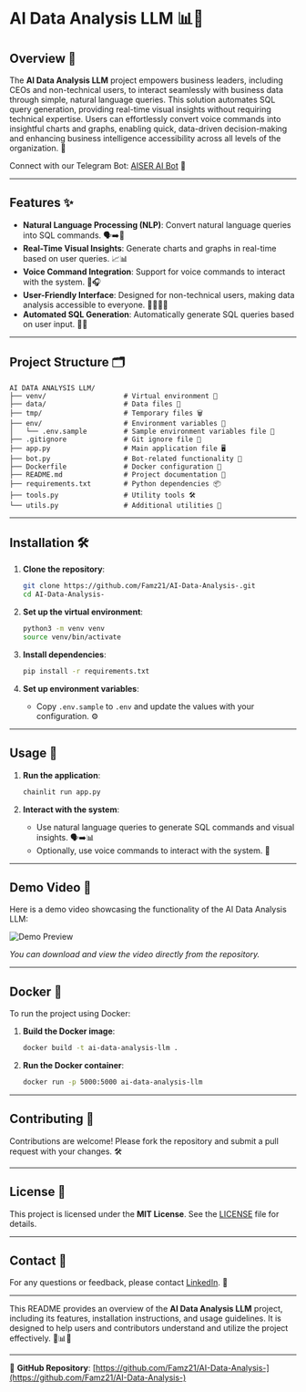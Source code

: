 # AI Data Analysis LLM 📊🤖

## Overview 🌟

The **AI Data Analysis LLM** project empowers business leaders, including CEOs and non-technical users, to interact seamlessly with business data through simple, natural language queries. This solution automates SQL query generation, providing real-time visual insights without requiring technical expertise. Users can effortlessly convert voice commands into insightful charts and graphs, enabling quick, data-driven decision-making and enhancing business intelligence accessibility across all levels of the organization. 🚀

Connect with our Telegram Bot: [AISER AI Bot](https://t.me/AiserAI_Bot) 🤖

---

## Features ✨

- **Natural Language Processing (NLP)**: Convert natural language queries into SQL commands. 🗣️➡️📝
- **Real-Time Visual Insights**: Generate charts and graphs in real-time based on user queries. 📈📊
- **Voice Command Integration**: Support for voice commands to interact with the system. 🎤🎧
- **User-Friendly Interface**: Designed for non-technical users, making data analysis accessible to everyone. 👩‍💼👨‍💼
- **Automated SQL Generation**: Automatically generate SQL queries based on user input. 🤖💾

---

## Project Structure 🗂️

```
AI DATA ANALYSIS LLM/
├── venv/                   # Virtual environment 🐍
├── data/                   # Data files 📂
├── tmp/                    # Temporary files 🗑️
├── env/                    # Environment variables 🔧
│   └── .env.sample         # Sample environment variables file 📄
├── .gitignore              # Git ignore file 🚫
├── app.py                  # Main application file 🖥️
├── bot.py                  # Bot-related functionality 🤖
├── Dockerfile              # Docker configuration 🐳
├── README.md               # Project documentation 📖
├── requirements.txt        # Python dependencies 📦
├── tools.py                # Utility tools 🛠️
└── utils.py                # Additional utilities 🔧
```

---

## Installation 🛠️

1. **Clone the repository**:
   ```bash
   git clone https://github.com/Famz21/AI-Data-Analysis-.git
   cd AI-Data-Analysis-
   ```

2. **Set up the virtual environment**:
   ```bash
   python3 -m venv venv
   source venv/bin/activate
   ```

3. **Install dependencies**:
   ```bash
   pip install -r requirements.txt
   ```

4. **Set up environment variables**:
   - Copy `.env.sample` to `.env` and update the values with your configuration. ⚙️

---

## Usage 🚀

1. **Run the application**:
   ```bash
   chainlit run app.py
   ```

2. **Interact with the system**:
   - Use natural language queries to generate SQL commands and visual insights. 🗣️➡️📊
   - Optionally, use voice commands to interact with the system. 🎤

---

## Demo Video 🎥

Here is a demo video showcasing the functionality of the AI Data Analysis LLM:


![Demo Preview](demo/AI%20Data%20Analysis%20Demo.gif)


*You can download and view the video directly from the repository.*

---

## Docker 🐳

To run the project using Docker:

1. **Build the Docker image**:
   ```bash
   docker build -t ai-data-analysis-llm .
   ```

2. **Run the Docker container**:
   ```bash
   docker run -p 5000:5000 ai-data-analysis-llm
   ```

---

## Contributing 🤝

Contributions are welcome! Please fork the repository and submit a pull request with your changes. 🛠️

---

## License 📜

This project is licensed under the **MIT License**. See the [LICENSE](LICENSE) file for details.

---

## Contact 📧

For any questions or feedback, please contact [LinkedIn](https://www.linkedin.com/in/rithyvira/). 📩

---

This README provides an overview of the **AI Data Analysis LLM** project, including its features, installation instructions, and usage guidelines. It is designed to help users and contributors understand and utilize the project effectively. 🚀📊🤖

---

🔗 **GitHub Repository**: [https://github.com/Famz21/AI-Data-Analysis-](https://github.com/Famz21/AI-Data-Analysis-)